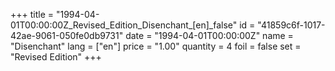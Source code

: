 +++
title = "1994-04-01T00:00:00Z_Revised_Edition_Disenchant_[en]_false"
id = "41859c6f-1017-42ae-9061-050fe0db9731"
date = "1994-04-01T00:00:00Z"
name = "Disenchant"
lang = ["en"]
price = "1.00"
quantity = 4
foil = false
set = "Revised Edition"
+++
